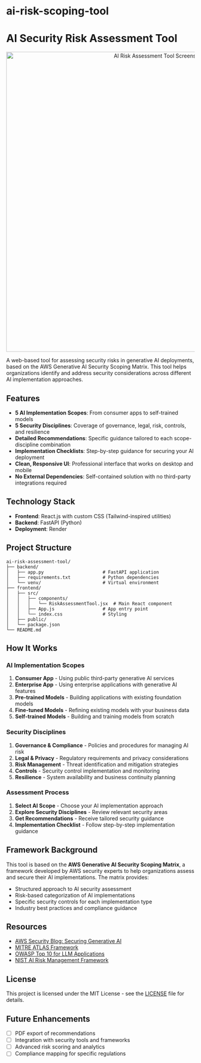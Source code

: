 # ai-risk-scoping-tool
# AI Security Risk Assessment Tool

<div align="center">
  <img src="https://res.cloudinary.com/dcu6gtw2y/image/upload/v1748301026/ai-risk-tool_mkopfj.png" alt="AI Risk Assessment Tool Screenshot" width="800"/>
</div>

A web-based tool for assessing security risks in generative AI deployments, based on the AWS Generative AI Security Scoping Matrix. This tool helps organizations identify and address security considerations across different AI implementation approaches.

## Features

- **5 AI Implementation Scopes**: From consumer apps to self-trained models
- **5 Security Disciplines**: Coverage of governance, legal, risk, controls, and resilience
- **Detailed Recommendations**: Specific guidance tailored to each scope-discipline combination
- **Implementation Checklists**: Step-by-step guidance for securing your AI deployment
- **Clean, Responsive UI**: Professional interface that works on desktop and mobile
- **No External Dependencies**: Self-contained solution with no third-party integrations required

## Technology Stack

- **Frontend**: React.js with custom CSS (Tailwind-inspired utilities)
- **Backend**: FastAPI (Python)
- **Deployment**: Render

## Project Structure

```
ai-risk-assessment-tool/
├── backend/
│   ├── app.py                      # FastAPI application
│   ├── requirements.txt            # Python dependencies
│   └── venv/                       # Virtual environment
├── frontend/
│   ├── src/
│   │   ├── components/
│   │   │   └── RiskAssessmentTool.jsx  # Main React component
│   │   ├── App.js                  # App entry point
│   │   └── index.css               # Styling
│   ├── public/
│   └── package.json
└── README.md
```

## How It Works

### AI Implementation Scopes

1. **Consumer App** - Using public third-party generative AI services
2. **Enterprise App** - Using enterprise applications with generative AI features  
3. **Pre-trained Models** - Building applications with existing foundation models
4. **Fine-tuned Models** - Refining existing models with your business data
5. **Self-trained Models** - Building and training models from scratch

### Security Disciplines

1. **Governance & Compliance** - Policies and procedures for managing AI risk
2. **Legal & Privacy** - Regulatory requirements and privacy considerations
3. **Risk Management** - Threat identification and mitigation strategies
4. **Controls** - Security control implementation and monitoring
5. **Resilience** - System availability and business continuity planning

### Assessment Process

1. **Select AI Scope** - Choose your AI implementation approach
2. **Explore Security Disciplines** - Review relevant security areas
3. **Get Recommendations** - Receive tailored security guidance
4. **Implementation Checklist** - Follow step-by-step implementation guidance



## Framework Background

This tool is based on the **AWS Generative AI Security Scoping Matrix**, a framework developed by AWS security experts to help organizations assess and secure their AI implementations. The matrix provides:

- Structured approach to AI security assessment
- Risk-based categorization of AI implementations
- Specific security controls for each implementation type
- Industry best practices and compliance guidance

## Resources

- [AWS Security Blog: Securing Generative AI](https://aws.amazon.com/blogs/security/securing-generative-ai-an-introduction-to-the-generative-ai-security-scoping-matrix/)
- [MITRE ATLAS Framework](https://atlas.mitre.org/)
- [OWASP Top 10 for LLM Applications](https://owasp.org/www-project-top-10-for-large-language-model-applications/)
- [NIST AI Risk Management Framework](https://www.nist.gov/itl/ai-risk-management-framework)


## License

This project is licensed under the MIT License - see the [LICENSE](LICENSE) file for details.

## Future Enhancements
- [ ] PDF export of recommendations
- [ ] Integration with security tools and frameworks
- [ ] Advanced risk scoring and analytics
- [ ] Compliance mapping for specific regulations
